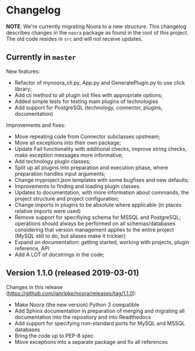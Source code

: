 Changelog
=========

**NOTE**: We're currently migrating Noora to a new structure. This changelog describes changes in the `noora` package as found in the root of this project. The old code resides in `src` and will not receive updates.


Currently in `master`
-----------------------
New features:

* Refactor of mynoora_cli.py, App.py and GeneratePlugin.py to use click library;
* Add cli method to all plugin init files with appropriate options;
* Added simple tests for testing main plugins of technologies
* Add support for PostgreSQL (technology, connector, plugins, documentation)

Improvements and fixes:

* Move repeating code from Connector subclasses upstream;
* Move all exceptions into their own package;
* Update Fail functionality with additional checks, improve string checks, make exception messages more informative;
* Add technology plugin classes;
* Split up all plugins into preparation and execution phase, where preparation handles input arguments;
* Change myproject.json templates with some bugfixes and new defaults;
* Improvements to finding and loading plugin classes.
* Updates to documentation, with more information about commands, the project structure and project configuration;
* Change imports in plugins to be absolute where applicable (in places relative imports were used)
* Remove support for specifiying schema for MSSQL and PostgreSQL; operations should always be performed on all schemas/databases considering that version management applies to the entire project (MySQL still to do, but aliases make it trickier)
* Expand on documentation: getting started, working with projects, plugin reference, API
* Add A LOT of docstrings in the code;


Version 1.1.0 (released 2019-03-01)
-----------------------------------
Changes in this release (https://github.com/janripke/noora/releases/tag/1.1.0):

* Make Noora (the new version) Python 3 compatible
* Add Sphinx documentation in preparation of merging and migrating all documentation into the repository and into Readthedocs
* Add support for specifying non-standard ports for MySQL and MSSQL databases
* Bring the code up to PEP-8 spec
* Move exceptions into a separate package and fix all references